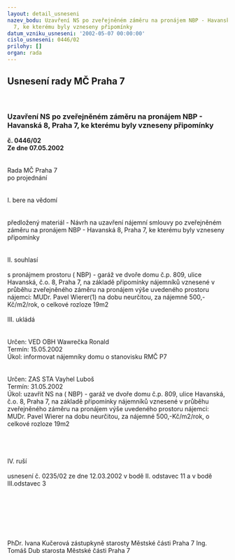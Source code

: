 ```yaml
---
layout: detail_usneseni
nazev_bodu: Uzavření NS po zveřejněném záměru na pronájem NBP - Havanská 8, Praha
  7, ke kterému byly vzneseny připomínky
datum_vzniku_usneseni: '2002-05-07 00:00:00'
cislo_usneseni: 0446/02
prilohy: []
organ: rada
---
```

<div id="ucUsn_pList" class="usn">
	<span><h2>Usnesení rady MČ Praha 7 </h2>
<br></span><div class="standBody">
<span><h3>Uzavření NS po zveřejněném záměru na pronájem NBP - Havanská 8, Praha 7, ke kterému byly vzneseny připomínky</h3></span><div class="center">
		<strong>č. 0446/02</strong><br>
	</div>
<div class="center">
		<strong>Ze dne 07.05.2002</strong><br><br>
	</div>
<br>Rada MČ Praha 7<br>po projednání<br><br><br>I.	bere na vědomí<br><br> <br>předložený materiál - Návrh na uzavření nájemní smlouvy  po zveřejněném záměru na pronájem NBP - Havanská 8, Praha 7, ke kterému byly vzneseny připomínky<br><br><br>II.	souhlasí<br><br>s pronájmem prostoru ( NBP) - garáž ve dvoře domu č.p. 809, ulice Havanská, č.o. 8, Praha 7,  na základě  připomínky nájemníků vznesené v průběhu zveřejněného záměru na pronájem výše uvedeného prostoru  nájemci: MUDr. Pavel Wierer(1) na dobu neurčitou, za nájemné 500,-Kč/m2/rok, o celkové rozloze 19m2<br><br>III.	ukládá <br><br> <br>Určen:	VED OBH Wawrečka Ronald<br>Termín: 15.05.2002<br>Úkol:	informovat nájemníky domu o stanovisku RMČ P7<br> <br> <br>Určen:	ZAS STA Vayhel Luboš<br>Termín: 31.05.2002<br>Úkol:	uzavřít NS na  ( NBP) - garáž ve dvoře domu č.p. 809, ulice Havanská, č.o. 8, Praha 7,  na základě  připomínky nájemníků vznesené v průběhu zveřejněného záměru na pronájem výše uvedeného prostoru  nájemci: MUDr. Pavel Wierer na dobu neurčitou, za nájemné 500,-Kč/m2/rok, o celkové rozloze 19m2<br> <br><br><br><br>IV.	ruší<br><br>usnesení  č. 0235/02 ze dne 12.03.2002 v bodě II. odstavec 11 a v bodě III.odstavec 3 <br><br><br><br><br><br> <br>	<br>PhDr. Ivana Kučerová zástupkyně starosty Městské části Praha 7	Ing. Tomáš Dub starosta Městské části Praha 7<br>	<br><br>
</div>
</div>